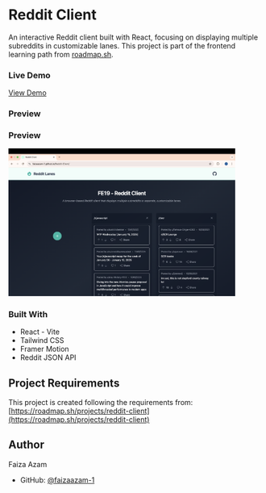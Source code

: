 # Reddit Client

An interactive Reddit client built with React, focusing on displaying multiple subreddits in customizable lanes. This project is part of the frontend learning path from [roadmap.sh](https://roadmap.sh/frontend).

### Live Demo
[View Demo](https://faizaazam-1.github.io/Reddit-Client/)

### Preview
### Preview
<img src="https://raw.githubusercontent.com/faizaazam-1/Reddit-Client/main/public/RedditClient-preview.png" alt="Reddit Client Preview" width="450px">

### Built With
- React - Vite 
- Tailwind CSS
- Framer Motion
- Reddit JSON API

## Project Requirements
This project is created following the requirements from:
[https://roadmap.sh/projects/reddit-client](https://roadmap.sh/projects/reddit-client)

## Author
Faiza Azam
- GitHub: [@faizaazam-1](https://github.com/faizaazam-1)
